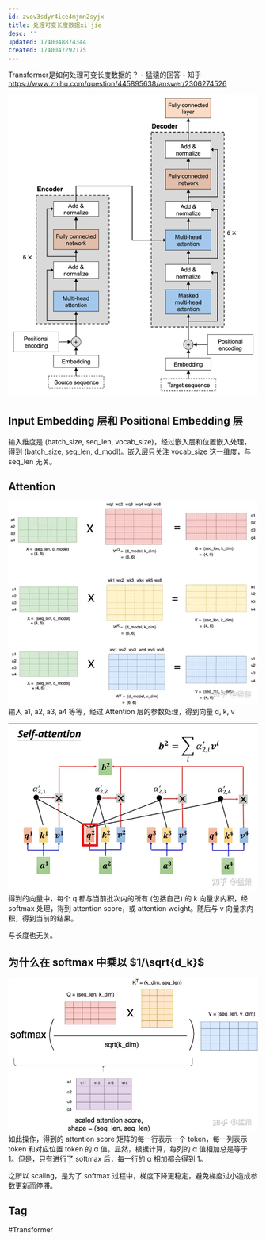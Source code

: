 ```yaml
---
id: zvov3sdyr4ice4mjmn2syjx
title: 处理可变长度数据xi'jie
desc: ''
updated: 1740048874344
created: 1740047292175
---
```


Transformer是如何处理可变长度数据的？ - 猛猿的回答 - 知乎
https://www.zhihu.com/question/445895638/answer/2306274526

![architecture](assets/images/llm.transformer.处理可变长度数据细节/architecture.png)

## Input Embedding 层和 Positional Embedding 层
输入维度是 (batch_size, seq_len, vocab_size)，经过嵌入层和位置嵌入处理，得到 (batch_size, seq_len, d_modl)。嵌入层只关注 vocab_size 这一维度，与 seq_len 无关。

## Attention
![qkv](assets/images/llm.transformer.处理可变长度数据细节/qkv.png)
输入 a1, a2, a3, a4 等等，经过 Attention 层的参数处理，得到向量 q, k, v

![self_attn](assets/images/llm.transformer.处理可变长度数据细节/self_attn.png)
得到的向量中，每个 q 都与当前批次内的所有 (包括自己) 的 k 向量求内积，经 softmax 处理，得到 attention score，或 attention weight。随后与 v 向量求内积，得到当前的结果。

与长度也无关。

## 为什么在 softmax 中乘以 $1/\sqrt{d_k}$
![d_k](assets/images/llm.transformer.处理可变长度数据细节/d_k.png)
如此操作，得到的 attention score 矩阵的每一行表示一个 token，每一列表示 token 和对应位置 token 的 α 值。显然，根据计算，每列的 α 值相加总是等于 1。但是，只有进行了 softmax 后，每一行的 α 相加都会得到 1。

之所以 scaling，是为了 softmax 过程中，梯度下降更稳定，避免梯度过小造成参数更新而停滞。

## Tag
#Transformer